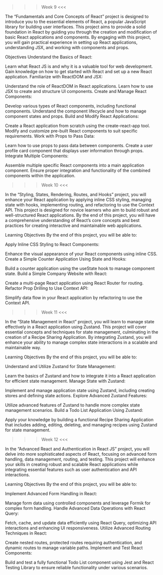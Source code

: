 >>> Week 9 <<<

The “Fundamentals and Core Concepts of React” project is designed to introduce you to the essential elements of React, a popular JavaScript library for building user interfaces. This project aims to provide a solid foundation in React by guiding you through the creation and modification of basic React applications and components. By engaging with this project, you will gain practical experience in setting up React applications, understanding JSX, and working with components and props.

Objectives
Understand the Basics of React:

Learn what React JS is and why it is a valuable tool for web development.
Gain knowledge on how to get started with React and set up a new React application.
Familiarize with ReactDOM and JSX:

Understand the role of ReactDOM in React applications.
Learn how to use JSX to create and structure UI components.
Create and Manage React Components:

Develop various types of React components, including functional components.
Understand the component lifecycle and how to manage component states and props.
Build and Modify React Applications:

Create a React application from scratch using the create-react-app tool.
Modify and customize pre-built React components to suit specific requirements.
Work with Props to Pass Data:

Learn how to use props to pass data between components.
Create a user profile card component that displays user information through props.
Integrate Multiple Components:

Assemble multiple specific React components into a main application component.
Ensure proper integration and functionality of the combined components within the application.



>>> Week 10 <<<

In the “Styling, States, Rendering, Routes, and Hooks” project, you will enhance your React application by applying inline CSS styling, managing state with hooks, implementing routing, and refactoring to use the Context API. This project is designed for novice learners who aim to build robust and well-structured React applications. By the end of this project, you will have a comprehensive understanding of React’s core concepts and best practices for creating interactive and maintainable web applications.

Learning Objectives
By the end of this project, you will be able to:

Apply Inline CSS Styling to React Components:

Enhance the visual appearance of your React components using inline CSS.
Create a Simple Counter Application Using State and Hooks:

Build a counter application using the useState hook to manage component state.
Build a Simple Company Website with React:

Create a multi-page React application using React Router for routing.
Refactor Prop Drilling to Use Context API:

Simplify data flow in your React application by refactoring to use the Context API.



>>> Week 11 <<<

In the “State Management in React” project, you will learn to manage state effectively in a React application using Zustand. This project will cover essential concepts and techniques for state management, culminating in the creation of a Recipe Sharing Application. By integrating Zustand, you will enhance your ability to manage complex state interactions in a scalable and maintainable way.

Learning Objectives
By the end of this project, you will be able to:

Understand and Utilize Zustand for State Management:

Learn the basics of Zustand and how to integrate it into a React application for efficient state management.
Manage State with Zustand:

Implement and manage application state using Zustand, including creating stores and defining state actions.
Explore Advanced Zustand Features:

Utilize advanced features of Zustand to handle more complex state management scenarios.
Build a Todo List Application Using Zustand:

Apply your knowledge by building a functional Recipe Sharing Application that includes adding, editing, deleting, and managing recipes using Zustand for state management.



>>> Week 12 <<<

In the “Advanced React and Authentication in React JS” project, you will delve into more sophisticated aspects of React, focusing on advanced form handling, data management, routing, and testing. This project will enhance your skills in creating robust and scalable React applications while integrating essential features such as user authentication and API interactions.

Learning Objectives
By the end of this project, you will be able to:

Implement Advanced Form Handling in React:

Manage form data using controlled components and leverage Formik for complex form handling.
Handle Advanced Data Operations with React Query:

Fetch, cache, and update data efficiently using React Query, optimizing API interactions and enhancing UI responsiveness.
Utilize Advanced Routing Techniques in React:

Create nested routes, protected routes requiring authentication, and dynamic routes to manage variable paths.
Implement and Test React Components:

Build and test a fully functional Todo List component using Jest and React Testing Library to ensure reliable functionality under various scenarios.